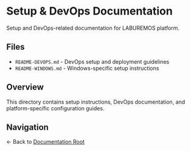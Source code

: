# Setup & DevOps Documentation

Setup and DevOps-related documentation for LABUREMOS platform.

## Files

- `README-DEVOPS.md` - DevOps setup and deployment guidelines
- `README-WINDOWS.md` - Windows-specific setup instructions

## Overview

This directory contains setup instructions, DevOps documentation, and platform-specific configuration guides.

## Navigation

← Back to [Documentation Root](../README.md)
